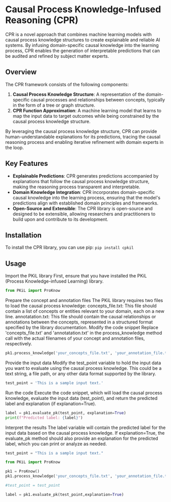 # Causal Process Knowledge-Infused Reasoning (CPR)

CPR is a novel approach that combines machine learning models with causal process knowledge structures to create explainable and reliable AI systems. By infusing domain-specific causal knowledge into the learning process, CPR enables the generation of interpretable predictions that can be audited and refined by subject matter experts.

## Overview

The CPR framework consists of the following components:

1. **Causal Process Knowledge Structure**: A representation of the domain-specific causal processes and relationships between concepts, typically in the form of a tree or graph structure.
2. **CPR Function Approximation**: A machine learning model that learns to map the input data to target outcomes while being constrained by the causal process knowledge structure.

By leveraging the causal process knowledge structure, CPR can provide human-understandable explanations for its predictions, tracing the causal reasoning process and enabling iterative refinement with domain experts in the loop.

## Key Features

- **Explainable Predictions**: CPR generates predictions accompanied by explanations that follow the causal process knowledge structure, making the reasoning process transparent and interpretable.
- **Domain Knowledge Integration**: CPR incorporates domain-specific causal knowledge into the learning process, ensuring that the model's predictions align with established domain principles and frameworks.
- **Open-Source and Extensible**: The CPR library is open-source and designed to be extensible, allowing researchers and practitioners to build upon and contribute to its development.

## Installation

To install the CPR library, you can use pip: ```pip install cpkil```


## Usage

Import the PKiL library First, ensure that you have installed the PKiL (Process Knowledge-infused Learning) library.

```python 
from PKiL import ProKnow

```

Prepare the concept and annotation files The PKiL library requires two files to load the causal process knowledge:
concepts_file.txt: This file should contain a list of concepts or entities relevant to your domain, each on a new line.
annotatation.txt: This file should contain the causal relationships or annotations between the concepts, represented in a structured format specified by the library documentation.
Modify the code snippet Replace 'concepts_file.txt' and 'annotatation.txt' in the process_knowledge method call with the actual filenames of your concept and annotation files, respectively.



```python 
pk1.process_knowledge('your_concepts_file.txt', 'your_annotation_file.txt')
```
Provide the input data Modify the test_point variable to hold the input data you want to evaluate using the causal process knowledge. This could be a text string, a file path, or any other data format supported by the library.


```python
test_point = 'This is a sample input text.'
```
Run the code Execute the code snippet, which will load the causal process knowledge, evaluate the input data (test_point), and return the predicted label and explanation (if explanation=True).

```python
label = pk1.evaluate_pk(test_point, explanation=True)
print(f"Predicted label: {label}")
```
Interpret the results The label variable will contain the predicted label for the input data based on the causal process knowledge. If explanation=True, the evaluate_pk method should also provide an explanation for the predicted label, which you can print or analyze as needed.


```python
test_point = "This is a sample input text."  

from PKiL import ProKnow

pk1 = ProKnow()
pk1.process_knowledge('your_concepts_file.txt', 'your_annotation_file.txt')

#test_point = test_point

label = pk1.evaluate_pk(test_point,explanation=True)
```
